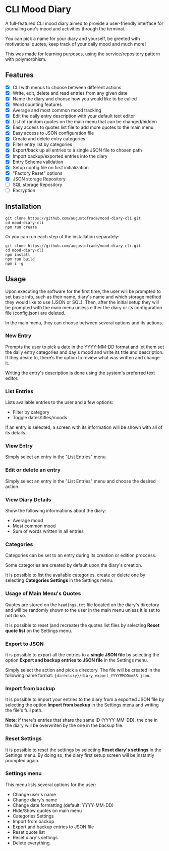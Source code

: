 # CLI Mood Diary

A full-featured CLI mood diary aimed to provide a user-friendly interface for journaling one's mood and activities through the terminal.

You can pick a name for your diary and yourself, be greeted with motivational quotes, keep track of your daily mood and much more!

This was made for learning purposes, using the service/repository pattern with polymorphism.

## Features

- [X] CLI with menus to choose between different actions
- [X] Write, edit, delete and read entries from any given date
- [X] Name the diary and choose how you would like to be called
- [X] Word counting features
- [X] Average and most common mood tracking
- [X] Edit the daily entry description with your default text editor
- [X] List of random quotes on the main menu that can be changed/hidden
- [X] Easy access to quotes list file to add more quotes to the main menu
- [X] Easy access to JSON configuration file
- [X] Create and delete entry categories
- [X] Filter entry list by categories
- [X] Export/back up all entries to a single JSON file to chosen path
- [X] Import backup/exported entries into the diary 
- [X] Entry Schema validation
- [X] Setup config file on first initialization
- [X] "Factory Reset" options
- [X] JSON storage Repository
- [ ] SQL storage Repository
- [ ] Encryption

## Installation
```
git clone https://github.com/augustofrade/mood-diary-cli.git
cd mood-diary-cli
npm run create
```

Or you can run each step of the installation separately:

```
git clone https://github.com/augustofrade/mood-diary-cli.git
cd mood-diary-cli
npm install
npm run build
npm i -g
```

## Usage

Upon executing the software for the first time, the user will be prompted to set basic info, such as their name, diary's name and which storage method they would like to use (JSON or SQL). Then, after the initial setup they will be prompted with the main menu unless either the diary or its configuration file (config.json) are deleted.

In the main menu, they can choose between several options and its actions.

### New Entry

Prompts the user to pick a date in the YYYY-MM-DD format and let them set the daily entry categories and day's mood and write its title and description. If they desire to, there's the option to review what was written and change it.

Writing the entry's description is done using the system's preferred text editor.

### List Entries

Lists available entries to the user and a few options:
- Filter by category
- Toggle dates/titles/moods

If an entry is selected, a screen with its information will be shown with all of its details.

### View Entry

Simply select an entry in the "List Entries" menu.

### Edit or delete an entry

Simply select an entry in the "List Entries" menu and choose the desired action.

### View Diary Details

Show the following informations about the diary:
- Average mood
- Most common mood
- Sum of words written in all entries

### Categories

Categories can be set to an entry during its creation or edition proccess.

Some categories are created by default upon the diary's creation.

It is possible to list the available categories, create or delete one by selecting **Categories Settings** in the Settings menu.

### Usage of Main Menu's Quotes

Quotes are stored on the `headings.txt` file located on the diary's directory and will be randomly shown to the user in the main menu unless it is set to not do so.

It is possible to reset (and recreate) the quotes list files by selecting **Reset quote list** on the Settings menu.

### Export to JSON

It is possible to export all the entries to a **single JSON file** by selecting the option **Export and backup entries to JSON file** in the Settings menu.

Simply select the action and pick a directory. The file will be created in the following name format: `{directory}/diary_export_YYYYMMDDmmSS.json`.

### Import from backup

It is possible to import your entries to the diary from a exported JSON file by selecting the option **Import from backup** in the Settings menu and writing the file's full path.

**Note**: if there's entries that share the same ID (YYYY-MM-DD), the one in the diary will be overwriten by the one in the backup file.

### Reset Settings

It is possible to reset the settings by selecting **Reset diary's settings** in the Settings menu. By doing so, the diary first setup screen will be instantly prompted again.

### Settings menu

This menu lists several options for the user:
- Change user's name
- Change diary's name
- Change date formatting (default: YYYY-MM-DD)
- Hide/Show quotes on main menu
- Categories Settings
- Import from backup
- Export and backup entries to JSON file
- Reset quote list
- Reset diary's settings
- Delete everything